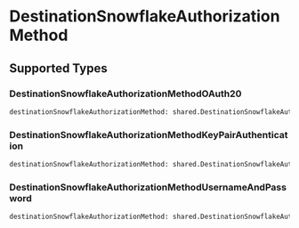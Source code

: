 # DestinationSnowflakeAuthorizationMethod


## Supported Types

### DestinationSnowflakeAuthorizationMethodOAuth20

```python
destinationSnowflakeAuthorizationMethod: shared.DestinationSnowflakeAuthorizationMethodOAuth20 = /* values here */
```

### DestinationSnowflakeAuthorizationMethodKeyPairAuthentication

```python
destinationSnowflakeAuthorizationMethod: shared.DestinationSnowflakeAuthorizationMethodKeyPairAuthentication = /* values here */
```

### DestinationSnowflakeAuthorizationMethodUsernameAndPassword

```python
destinationSnowflakeAuthorizationMethod: shared.DestinationSnowflakeAuthorizationMethodUsernameAndPassword = /* values here */
```

